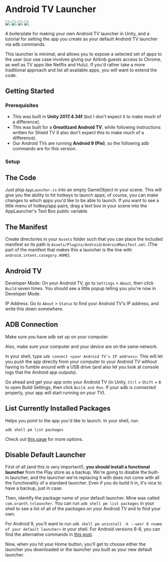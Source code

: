 # Android TV Launcher
<img src="https://img.shields.io/badge/android-9 (Pie)-blue"> <img src="https://img.shields.io/badge/unity-2017.4.34f1-blue"> <img src="https://img.shields.io/badge/maintained%3F-yes-green" /> <img src="https://img.shields.io/github/issues/OliviaLynn/Android-TV-Launcher" /> 

A boilerplate for making your own Android TV launcher in Unity, and a tutorial for setting the app you create as your default Android TV launcher via adb commands.

This launcher is minimal, and allows you to expose a selected set of apps to the user (our use case involves giving our Airbnb guests access to Chrome, as well as TV apps like Netflix and Hulu). If you'd rather take a more traditional approach and list all available apps, you will want to extend the code.

## Getting Started

### Prerequisites

- This was built in **Unity 2017.4.34f** (but I don't expect it to make much of a difference).
- This was built for a **Greatlizard Android TV**, while following instructions written for Shield TV (I also don't expect this to make much of a difference).
- Our Android TVs are running **Android 9 (Pie)**, so the following adb commands are for this version.

### Setup

## The Code
Just plop `AppLauncher.cs` into an empty GameObject in your scene. This will give you the ability to hit hotkeys to launch apps; of course, you can make changes to which apps you'd like to be able to launch. If you want to see a little menu of hotkey/app pairs, drag a text box in your scene into the AppLauncher's Text Box public variable.
 
## The Manifest
Create directories in your `Assets` folder such that you can place the included manifest so its path is `Assets/Plugins/Android/AndroidManifest.xml`. (The part of the manifest that makes this a launcher is the line with `android.intent.category.HOME`).

## Android TV
Developer Mode: On your Android TV, go to `Settings` > `About`, then click `Build` seven times. You should see a little popup telling you you're now in Developer Mode.

IP Address: Go to `About` > `Status` to find your Android TV's IP address, and write this down somewhere.

## ADB Connection
Make sure you have adb set up on your computer.

Also, make sure your computer and your device are on the same network.

In your shell, type `adb connect <your Android TV's IP address>`. This will let you push the app directly from your computer to your Android TV without having to fumble around with a USB drive (and also let you look at console logs that the Android app outputs). 

Go ahead and get your app onto your Android TV (in Unity, `Ctrl` + `Shift` + `B` to open Build Settings, then click `Build and Run`. If your adb is connected properly, your app will start running on your TV).

## List Currently Installed Packages
Helps you point to the app you'd like to launch. In your shell, run:

`adb shell pm list packages`

Check out [this page](https://adbshell.com/commands/adb-shell-pm-list-packages) for more options.

## Disable Default Launcher
First of all (and this is very important!), **you should install a functional launcher** from the Play store as a backup. We're going to disable the built-in launcher, and the launcher we're replacing it with does not come with all the functionality of a standard launcher. Even if you do build it in, it's nice to have a backup, just in case.

Then, identify the package name of your default launcher. Mine was called `com.oranth.tvlauncher`. You can run `adb shell pm list packages` in your shell to see a list of all of the packages on your Android TV and to find your own.

For Android 9, you'll want to run `adb shell pm uninstall -k --uesr 0 <name of your default launcher>` in your shell. For Android versions 6-8, you can find the alternative commands in [this post](https://forum.xda-developers.com/shield-tv/themes-apps/alternate-launcher-root-marshmallow-t3359076).

Now, when you hit your Home button, you'll get to choose either the launcher you downloaded or the launcher you built as your new default launcher.
